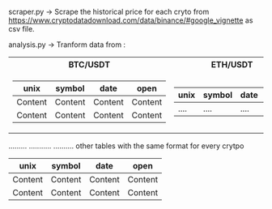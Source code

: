 scraper.py -> Scrape the historical price for each cryto from https://www.cryptodatadownload.com/data/binance/#google_vignette as csv file.


analysis.py -> Tranform data from :

    
 <table>
<tr><th> BTC/USDT </th><th> ETH/USDT</th></tr>
<tr><td>

unix     | symbol | date  | open  |        
-------  | -------|------ |------ |    
Content  | Content|Content|Content|
Content  | Content|Content|Content|      
    
</td><td>

unix | symbol | date| open | 
---- |----    |---- |----  |
.... |....    |.... |...  .|

</td></tr> </table>    

.........        ...........     ..........  other tables with the same format for every crytpo




unix     | symbol | date  | open  |        
-------  | -------|------ |------ |    
Content  | Content|Content|Content|
Content  | Content|Content|Content|

